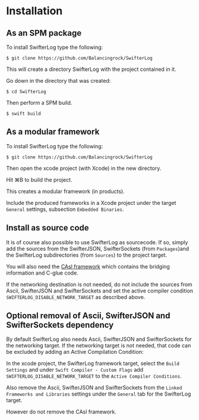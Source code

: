 # Installation

## As an SPM package
To install SwifterLog type the following:

    $ git clone https://github.com/Balancingrock/SwifterLog

This will create a directory SwifterLog with the project contained in it.

Go down in the directory that was created:

    $ cd SwifterLog

Then perform a SPM build.

    $ swift build

## As a modular framework
To install SwifterLog type the following:

    $ git clone https://github.com/Balancingrock/SwifterLog

Then open the xcode project (with Xcode) in the new directory.

Hit ⌘B to build the project.

This creates a modular framework (in products).

Include the produced frameworks in a Xcode project under the target `General` settings, subsection `Embedded Binaries`.

## Install as source code

It is of course also possible to use SwifterLog as sourcecode. If so, simply add the sources from the SwifterJSON, SwifterSockets (from `Packages`)and the SwifterLog subdirectories (from `Sources`) to the project target.

You will also need the [CAsl framework](https://github.com/Balancingrock/CAsl) which contains the bridging information and C-glue code.

If the networking destination is not needed, do not include the sources from Ascii, SwifterJSON and SwifterSockets and set the active compiler condition `SWIFTERLOG_DISABLE_NETWORK_TARGET` as described above.

## Optional removal of Ascii, SwifterJSON and SwifterSockets dependency

By default SwifterLog also needs Ascii, SwifterJSON and SwifterSockets for the networking target. If the networking target is not needed, that code can be excluded by adding an Active Compilation Condition:

In the xcode project, the SwifterLog framework target, select the `Build Settings` and under `Swift Compiler - Custom Flags` add `SWIFTERLOG_DISABLE_NETWORK_TARGET` to the `Active Compiler Conditions`.

Also remove the Ascii, SwifterJSON and SwifterSockets from the `Linked Frameworks and Libraries` settings under the `General` tab for the SwifterLog target.

However do not remove the CAsl framework.
